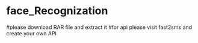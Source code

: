 # face_Recognization
#please download RAR file and extract it
#for api please visit fast2sms and create your own API
